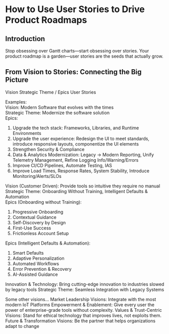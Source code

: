 ﻿# How to Use User Stories to Drive Product Roadmaps

## Introduction
Stop obsessing over Gantt charts—start obsessing over stories.
Your product roadmap is a garden—user stories are the seeds that actually grow.

## From Vision to Stories: Connecting the Big Picture
Vision
Strategic Theme / Epics
User Stories

Examples:  
Vision: Modern Software that evolves with the times  
Strategic Theme: Modernize the software solution  
Epics:  
1. Upgrade the tech stack: Frameworks, Libraries, and Runtime Environments
2. Upgrade the user experience: Redesign the UI to meet standards, introduce responsive layouts, componentize the UI elements
3. Strengthen Security & Compliance
4. Data & Analytics Modernization: Legacy -> Modern Reporting, Unify Telemetry Management, Refine Logging Info/Warning/Errors
5. Improve CI/CD Pipelines, Automate Testing, IAS
6. Improve Load Times, Response Rates, System Stability, Introduce Monitoring/Alerts/SLOs

Vision (Customer Driven): Provide tools so intuitive they require no manual  
Strategic Theme: Onboarding Without Training, Intelligent Defaults & Automation  
Epics (Onboarding without Training):  
1. Progressive Onboarding  
2. Contextual Guidance  
3. Self-Discovery by Design  
4. First-Use Success  
5. Frictionless Account Setup  

Epics (Intelligent Defaults & Automation):  
1. Smart Defaults  
2. Adaptive Personalization  
3. Automated Workflows  
4. Error Prevention & Recovery  
5. AI-Assisted Guidance  

Innovation & Technology: Bring cutting-edge innovation to industries slowed by legacy tools
Strategic Theme: Seamless Integration with Legacy Systems

Some other visions...
Market Leadership Visions: Integrate with the most modern IoT Platforms
Empowerment & Enablement: Give every user the power of enterprise-grade tools without complexity.
Values & Trust-Centric Visions: Stand for ethical technology that improves lives, not exploits them.
Future & Transformation Visions: Be the partner that helps organizations adapt to change